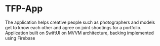 # TFP-App
The application helps creative people such as photographers and models get to know each other and agree on joint shootings for a portfolio. 
Application built on SwiftUI on MVVM architecture, backing implemented using Firebase
